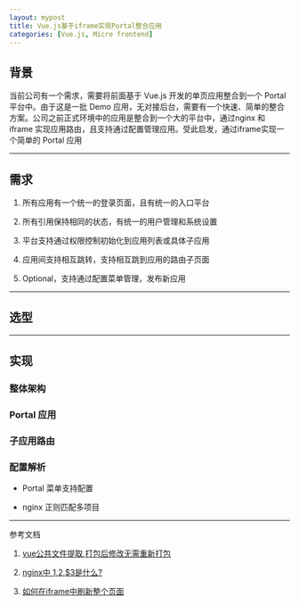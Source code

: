 ```yaml
---
layout: mypost
title: Vue.js基于iframe实现Portal整合应用
categories: [Vue.js, Micro frontend]
---
```


## 背景

当前公司有一个需求，需要将前面基于 Vue.js 开发的单页应用整合到一个 Portal 平台中。由于这是一批 Demo 应用，无对接后台，需要有一个快速、简单的整合方案。公司之前正式环境中的应用是整合到一个大的平台中，通过nginx 和 iframe 实现应用路由，且支持通过配置管理应用。受此启发，通过iframe实现一个简单的 Portal 应用

---

## 需求

1. 所有应用有一个统一的登录页面，且有统一的入口平台

2. 所有引用保持相同的状态，有统一的用户管理和系统设置

3. 平台支持通过权限控制初始化到应用列表或具体子应用

4. 应用间支持相互跳转，支持相互跳到应用的路由子页面

5. Optional，支持通过配置菜单管理，发布新应用

---

## 选型

---

## 实现

### 整体架构

### Portal 应用

### 子应用路由

### 配置解析

* Portal 菜单支持配置

* nginx 正则匹配多项目

---

参考文档

1. [vue公共文件提取,打包后修改无需重新打包](https://www.jianshu.com/p/10c3f1a6697a)

2. [nginx中 $1,$2,$3是什么?](https://blog.csdn.net/cbmljs/article/details/86573248?utm_medium=distribute.pc_relevant.none-task-blog-BlogCommendFromMachineLearnPai2-2.nonecase&depth_1-utm_source=distribute.pc_relevant.none-task-blog-BlogCommendFromMachineLearnPai2-2.nonecase)

3. [如何在iframe中刷新整个页面](https://blog.csdn.net/yanluandai1985/article/details/82851548)